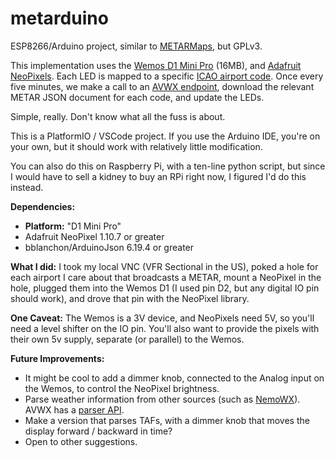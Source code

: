 # metarduino
ESP8266/Arduino project, similar to [METARMaps](https://metarmaps.com/), but GPLv3.

This implementation uses the [Wemos D1 Mini Pro](https://www.amazon.com/dp/B07G9HZ5LM) (16MB), and [Adafruit NeoPixels](https://www.adafruit.com/product/1938). Each LED is mapped to a specific [ICAO airport code](https://en.wikipedia.org/wiki/ICAO_airport_code). Once every five minutes, we make a call to an [AVWX endpoint](https://avwx.rest/), download the relevant METAR JSON document for each code, and update the LEDs.

Simple, really. Don't know what all the fuss is about.

This is a PlatformIO / VSCode project. If you use the Arduino IDE, you're on your own, but it should work with relatively little modification.

You can also do this on Raspberry Pi, with a ten-line python script, but since I would have to sell a kidney to buy an RPi right now, I figured I'd do this instead.

__Dependencies:__ 
* __Platform:__ "D1 Mini Pro"
* Adafruit NeoPixel 1.10.7 or greater
* bblanchon/ArduinoJson 6.19.4 or greater

__What I did:__ I took my local VNC (VFR Sectional in the US), poked a hole for each airport I care about that broadcasts a METAR, mount a NeoPixel in the hole, plugged them into the Wemos D1 (I used pin D2, but any digital IO pin should work), and drove that pin with the NeoPixel library.

__One Caveat:__ The Wemos is a 3V device, and NeoPixels need 5V, so you'll need a level shifter on the IO pin. You'll also want to provide the pixels with their own 5v supply, separate (or parallel) to the Wemos.

__Future Improvements:__ 
* It might be cool to add a dimmer knob, connected to the Analog input on the Wemos, to control the NeoPixel brightness.
* Parse weather information from other sources (such as [NemoWX](https://nemowx.com/)). AVWX has a [parser API](https://avwx.docs.apiary.io/#reference/0/parse-metar/parse-a-given-metar).
* Make a version that parses TAFs, with a dimmer knob that moves the display forward / backward in time?
* Open to other suggestions.